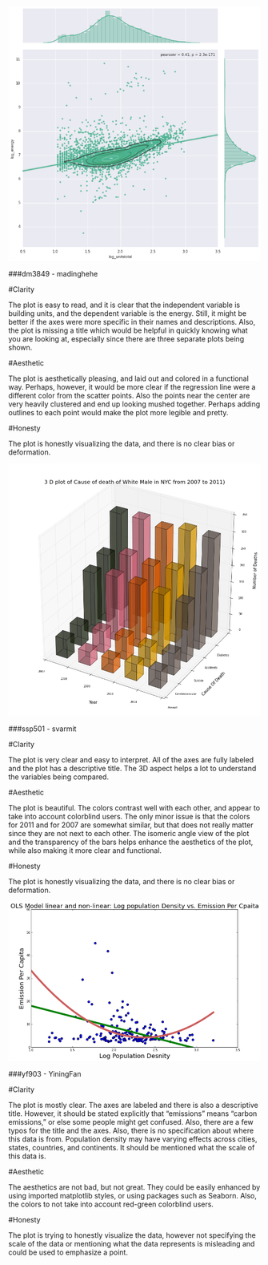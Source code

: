 ![Alt text](dm3849_plot.png)

###dm3849 - madinghehe

#Clarity

The plot is easy to read, and it is clear that the independent variable is building units, and the dependent variable is the energy. Still, it might be better if the axes were more specific in their names and descriptions. Also, the plot is missing a title which would be helpful in quickly knowing what you are looking at, especially since there are three separate plots being shown. 

#Aesthetic

The plot is aesthetically pleasing, and laid out and colored in a functional way. Perhaps, however, it would be more clear if the regression line were a different color from the scatter points. Also the points near the center are very heavily clustered and end up looking mushed together. Perhaps adding outlines to each point would make the plot more legible and pretty.

#Honesty

The plot is honestly visualizing the data, and there is no clear bias or deformation.

![Alt text](ssp501_plot.png)

###ssp501 - svarmit

#Clarity

The plot is very clear and easy to interpret. All of the axes are fully labeled and the plot has a descriptive title. The 3D aspect helps a lot to understand the variables being compared.

#Aesthetic

The plot is beautiful. The colors contrast well with each other, and appear to take into account colorblind users. The only minor issue is that the colors for 2011 and for 2007 are somewhat similar, but that does not really matter since they are not next to each other. The isomeric angle view of the plot and the transparency of the bars helps enhance the aesthetics of the plot, while also making it more clear and functional.

#Honesty

The plot is honestly visualizing the data, and there is no clear bias or deformation.

![Alt text](yf903_plot.png)

###yf903 - YiningFan

#Clarity

The plot is mostly clear. The axes are labeled and there is also a descriptive title. However, it should be stated explicitly that “emissions” means “carbon emissions,” or else some people might get confused. Also, there are a few typos for the title and the axes. Also, there is no specification about where this data is from. Population density may have varying effects across cities, states, countries, and continents. It should be mentioned what the scale of this data is.

#Aesthetic

The aesthetics are not bad, but not great. They could be easily enhanced by using imported matplotlib styles, or using packages such as Seaborn. Also, the colors to not take into account red-green colorblind users. 

#Honesty

The plot is trying to honestly visualize the data, however not specifying the scale of the data or mentioning what the data represents is misleading and could be used to emphasize a point.
